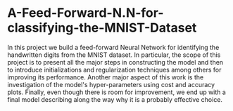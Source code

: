 # A-Feed-Forward-N.N-for-classifying-the-MNIST-Dataset
In this project we build a feed-forward Neural Network for identifying the handwritten digits from the MNIST dataset. In particular, the scope of this project is to present all the major steps in constructing the model and then to introduce initializations and regularization techniques among others for improving its performance. Another major aspect of this work is the investigation of the model's hyper-parameters using cost and accuracy plots. Finally, even though there is room for improvement, we end up with a final model describing along the way why it is a probably effective choice.
